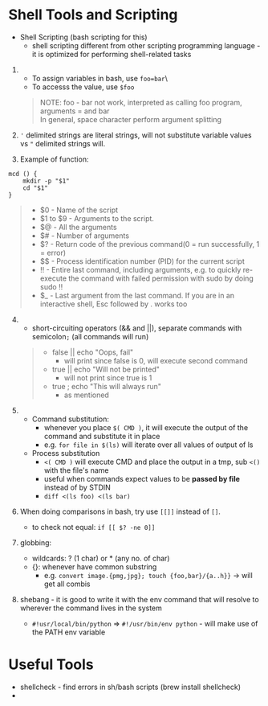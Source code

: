 # Shell Tools and Scripting
- Shell Scripting (bash scripting for this)
  - shell scripting different from other scripting programming language - it is optimized for performing shell-related tasks
  
1. - To assign variables in bash, use ```foo=bar```\
   - To accesss the value, use ```$foo```
   > NOTE: foo - bar not work, interpreted as calling foo program, arguments = and bar\
   > In general, space character perform argument splitting

2. ```'``` delimited strings are literal strings, will not substitute variable values vs ```"``` delimited strings will.

3. Example of function: 
```
mcd () { 
    mkdir -p "$1"
    cd "$1" 
} 
```
> - $0 - Name of the script 
> - $1 to $9 - Arguments to the script.
> - $@ - All the arguments
> - $# - Number of arguments
> - $? - Return code of the previous command(0 = run successfully, 1 = error)
> - $$ - Process identification number (PID) for the current script
> - !! - Entire last command, including arguments, e.g. to quickly re-execute the command with failed permission with sudo by doing sudo !!
> - $_ - Last argument from the last command. If you are in an interactive shell, Esc followed by . works too

4. - short-circuiting operators (&& and ||), separate commands with semicolon```;``` (all commands will run)
   > - false || echo "Oops, fail"
   >   - will print since false is 0, will execute second command
   > - true || echo "Will not be printed"
   >   - will not print since true is 1
   > - true ; echo "This will always run" 
   >   - as mentioned

5. - Command substitution: 
     - whenever you place ```$( CMD )```, it will execute the output of the command and substitute it in place
     - e.g. ```for file in $(ls)``` will iterate over all values of output of ls
   - Process substitution
     - ```<( CMD )``` will execute CMD and place the output in a tmp, sub ```<()``` with the file's name
     - useful when commands expect values to be **passed by file** instead of by STDIN
     - ```diff <(ls foo) <(ls bar)```
     
6. When doing comparisons in bash, try use ```[[]]``` instead of ```[]```.
   - to check not equal: ```if [[ $? -ne 0]]```

7. globbing: 
   - wildcards: ? (1 char) or * (any no. of char)
   - {}: whenever have common substring
     - e.g. ```convert image.{pmg,jpg}; touch {foo,bar}/{a..h}}``` -> will get all combis

8. shebang - it is good to write it with the env command that will resolve to wherever the command lives in the system
   - ```#!usr/local/bin/python``` => ```#!/usr/bin/env python``` - will make use of the PATH env variable
  
# Useful Tools
- shellcheck - find errors in sh/bash scripts (brew install shellcheck)
- 
